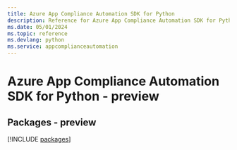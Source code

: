 ```yaml
---
title: Azure App Compliance Automation SDK for Python
description: Reference for Azure App Compliance Automation SDK for Python
ms.date: 05/01/2024
ms.topic: reference
ms.devlang: python
ms.service: appcomplianceautomation
---
```

# Azure App Compliance Automation SDK for Python - preview
## Packages - preview
[!INCLUDE [packages](app-compliance-automation-index.md)]
